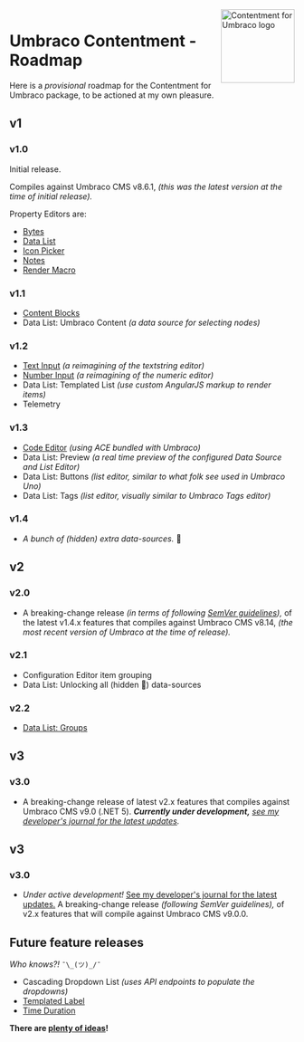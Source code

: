 ﻿<img src="../docs/assets/img/logo.png" alt="Contentment for Umbraco logo" title="A state of Umbraco happiness." height="130" align="right">

# Umbraco Contentment - Roadmap

Here is a _provisional_ roadmap for the Contentment for Umbraco package, to be actioned at my own pleasure.


## v1

### v1.0

Initial release.

Compiles against Umbraco CMS v8.6.1, _(this was the latest version at the time of initial release)._

Property Editors are:

- [Bytes](../docs/editors/bytes.md)
- [Data List](../docs/editors/data-list.md)
- [Icon Picker](../docs/editors/icon-picker.md)
- [Notes](../docs/editors/notes.md)
- [Render Macro](../docs/editors/render-macro.md)

### v1.1

- [Content Blocks](../docs/editors/content-blocks.md)
- Data List: Umbraco Content _(a data source for selecting nodes)_

### v1.2

- [Text Input](../docs/editors/text-input.md) _(a reimagining of the textstring editor)_
- [Number Input](../docs/editors/number-input.md) _(a reimagining of the numeric editor)_
- Data List: Templated List _(use custom AngularJS markup to render items)_
- Telemetry

### v1.3

- [Code Editor](../docs/editors/code-editor.md) _(using ACE bundled with Umbraco)_
- Data List: Preview _(a real time preview of the configured Data Source and List Editor)_
- Data List: Buttons _(list editor, similar to what folk see used in Umbraco Uno)_
- Data List: Tags _(list editor, visually similar to Umbraco Tags editor)_

### v1.4

- _A bunch of (hidden) extra data-sources._ 🤫


## v2

### v2.0

- A breaking-change release _(in terms of following [SemVer guidelines](https://semver.org/)),_ of the latest v1.4.x features that compiles against Umbraco CMS v8.14, _(the most recent version of Umbraco at the time of release)._

### v2.1

- Configuration Editor item grouping
- Data List: Unlocking all (hidden 🤫) data-sources

### v2.2

- [Data List: Groups](https://github.com/leekelleher/umbraco-contentment/discussions/90)


## v3

### v3.0

- A breaking-change release of latest v2.x features that compiles against Umbraco CMS v9.0 (.NET 5). _**Currently under development,** [see my developer's journal for the latest updates](https://github.com/leekelleher/umbraco-contentment/discussions/105)._


## v3

### v3.0

- _Under active development!_ [See my developer's journal for the latest updates.](https://github.com/leekelleher/umbraco-contentment/discussions/105) A breaking-change release _(following SemVer guidelines),_ of v2.x features that will compile against Umbraco CMS v9.0.0.


## Future feature releases

_Who knows?!_ `¯\_(ツ)_/¯`

- Cascading Dropdown List _(uses API endpoints to populate the dropdowns)_
- [Templated Label](https://github.com/leekelleher/umbraco-contentment/discussions/100)
- [Time Duration](https://github.com/leekelleher/umbraco-contentment/discussions/114)

**There are [plenty of ideas](IDEAS.md)!**

